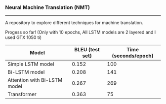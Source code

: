 ### Neural Machine Translation (NMT)
---
A repository to explore different techniques for machine translation.

Progess so far! (Only with 10 epochs, All LSTM models are 2 layered and I used GTX 1050 ti)


| Model | BLEU (test set) | Time (seconds/epoch) |
| ---  |--- | --- |
| Simple LSTM model | 0.152 | 100 |
| Bi-LSTM model | 0.208 | 141 |
| Attention with Bi-LSTM model | 0.267 | 269 |
| Transformer | 0.363 | 75 |